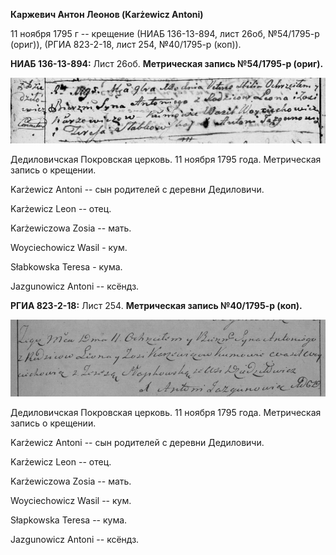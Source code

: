 **Каржевич Антон Леонов (Karżewicz Antoni)**

11 ноября 1795 г -- крещение (НИАБ 136-13-894, лист 26об, №54/1795-р
(ориг)), (РГИА 823-2-18, лист 254, №40/1795-р (коп)).

**НИАБ 136-13-894:** Лист 26об. **Метрическая запись №54/1795-р
(ориг).**

![](./media/984c78e42c88c30297a5debcb0b1034d231aace2.png)

Дедиловичская Покровская церковь. 11 ноября 1795 года. Метрическая
запись о крещении.

Karżewicz Antoni -- сын родителей с деревни Дедиловичи.

Karżewicz Leon -- отец.

Karżewiczowa Zosia -- мать.

Woyciechowicz Wasil - кум.

Słabkowska Teresa - кума.

Jazgunowicz Antoni -- ксёндз.

**РГИА 823-2-18:** Лист 254. **Метрическая запись №40/1795-р (коп).**

![](./media/bdd179b04890b611b1ac6220da5c88d8715d742e.png)

Дедиловичская Покровская церковь. 11 ноября 1795 года. Метрическая
запись о крещении.

Karżewicz Antoni -- сын родителей с деревни Дедиловичи.

Karżewicz Leon -- отец.

Karżewiczowa Zosia -- мать.

Woyciechowicz Wasil -- кум.

Słapkowska Teresa -- кума.

Jazgunowicz Antoni -- ксёндз.

